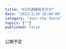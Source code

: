 ```yaml
---
title: "03共通鍵暗号方式"
date: "2022/2/26 16:00:00"
category: "over-the-fence"
topics: [""]
published: false
---
```


公開予定
